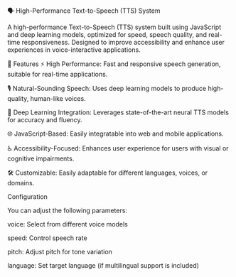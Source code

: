 🗣️ High-Performance Text-to-Speech (TTS) System

A high-performance Text-to-Speech (TTS) system built using JavaScript and deep learning models, optimized for speed, speech quality, and real-time responsiveness. Designed to improve accessibility and enhance user experiences in voice-interactive applications.

🚀 Features
⚡ High Performance: Fast and responsive speech generation, suitable for real-time applications.

🎙️ Natural-Sounding Speech: Uses deep learning models to produce high-quality, human-like voices.

🧠 Deep Learning Integration: Leverages state-of-the-art neural TTS models for accuracy and fluency.

🌐 JavaScript-Based: Easily integratable into web and mobile applications.

♿ Accessibility-Focused: Enhances user experience for users with visual or cognitive impairments.

🛠️ Customizable: Easily adaptable for different languages, voices, or domains.

Configuration

You can adjust the following parameters:

voice: Select from different voice models

speed: Control speech rate

pitch: Adjust pitch for tone variation

language: Set target language (if multilingual support is included)

